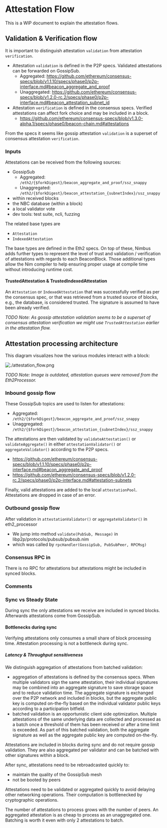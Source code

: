 # Attestation Flow

This is a WIP document to explain the attestation flows.

## Validation & Verification flow

It is important to distinguish attestation `validation` from attestation `verification`.
- Attestation `validation` is defined in the P2P specs. Validated attestations can be forwarded on GossipSub.
  - Aggregated: https://github.com/ethereum/consensus-specs/blob/v1.1.10/specs/phase0/p2p-interface.md#beacon_aggregate_and_proof
  - Unaggregated: https://github.com/ethereum/consensus-specs/blob/v1.2.0-rc.2/specs/phase0/p2p-interface.md#beacon_attestation_subnet_id
- Attestation `verification` is defined in the consensus specs. Verified attestations can affect fork choice and may be included in a block.
  - https://github.com/ethereum/consensus-specs/blob/v1.3.0-alpha.1/specs/phase0/beacon-chain.md#attestations

From the specs it seems like gossip attestation `validation` is a superset of consensus attestation `verification`.

### Inputs

Attestations can be received from the following sources:
- GossipSub
  - Aggregated: `/eth2/{$forkDigest}/beacon_aggregate_and_proof/ssz_snappy`
  - Unaggregated: `/eth2/{$forkDigest}/beacon_attestation_{subnetIndex}/ssz_snappy`
- within received blocks
- the NBC database (within a block)
- a local validator vote
- dev tools: test suite, ncli, fuzzing

The related base types are
- `Attestation`
- `IndexedAttestation`

The base types are defined in the Eth2 specs. On top of these, Nimbus adds further types to represent the level of trust and validation / verification of attestations with regards to each BeaconBlock. Those additional types allow the Nim compiler to help ensuring proper usage at compile time without introducing runtime cost.

#### TrustedAttestation & TrustedIndexedAttestation

An `Attestation` or `IndexedAttestation` that was successfully verified as per the consensus spec, or that was retrieved from a trusted source of blocks, e.g., the database, is considered trusted. The signature is assumed to have been already verified.

_TODO Note: As gossip attestation validation seems to be a superset of consensus attestation verification we might use `TrustedAttestation` earlier in the attestation flow._

## Attestation processing architecture

This diagram visualizes how the various modules interact with a block:

![./attestation_flow.png](./attestation_flow.png)

_TODO Note: Image is outdated, attestation queues were removed from the Eth2Processor._

### Inbound gossip flow

These GossipSub topics are used to listen for attestations:
- Aggregated: `/eth2/{$forkDigest}/beacon_aggregate_and_proof/ssz_snappy`
- Unaggregated: `/eth2/{$forkDigest}/beacon_attestation_{subnetIndex}/ssz_snappy`

The attestations are then validated by `validateAttestation()` or `validateAggregate()` in either `attestationValidator()` or `aggregateValidator()` according to the P2P specs.
- https://github.com/ethereum/consensus-specs/blob/v1.1.10/specs/phase0/p2p-interface.md#beacon_aggregate_and_proof
- https://github.com/ethereum/consensus-specs/blob/v1.2.0-rc.2/specs/phase0/p2p-interface.md#attestation-subnets

Finally, valid attestations are added to the local `attestationPool`.
Attestations are dropped in case of an error.

### Outbound gossip flow

After validation in `attestationValidator()` or `aggregateValidator()` in eth2_processor
- We jump into method `validate(PubSub, Message)` in libp2p/protocols/pubsub/pubsub.nim
- which was called by `rpcHandler(GossipSub, PubSubPeer, RPCMsg)`

### Consensus RPC in

There is no RPC for attestations but attestations might be included in synced blocks.
### Comments

### Sync vs Steady State

During sync the only attestations we receive are included in synced blocks.
Afterwards attestations come from GossipSub.

#### Bottlenecks during sync

Verifying attestations only consumes a small share of block processing time. Attestation processing is not a bottleneck during sync.

##### Latency & Throughput sensitiveness

We distinguish aggregation of attestations from batched validation:
- aggregation of attestations is defined by the consensus specs. When multiple validators sign the same attestation, their individual signatures may be combined into an aggregate signature to save storage space and to reduce validation time. The aggregate signature is exchanged over the P2P network and included in blocks, but the aggregate public key is computed on-the-fly based on the individual validator public keys according to a participation bitfield.
- batched validation is an opportunistic client side optimization. Multiple attestations of the same underlying data are collected and processed as a batch once a threshold of them has been received or after a time limit is exceeded. As part of this batched validation, both the aggregate signature as well as the aggregate public key are computed on-the-fly.

Attestations are included in blocks during sync and do not require gossip validation.
They are also aggregated per validator and can be batched with other signatures within a block.

After sync, attestations need to be rebroadcasted quickly to:
- maintain the quality of the GossipSub mesh
- not be booted by peers

Attestations need to be validated or aggregated quickly to avoid delaying other networking operations. Their computation is bottlenecked by cryptographic operations.

The number of attestations to process grows with the number of peers. An aggregated attestation is as cheap to process as an unaggregated one. Batching is worth it even with only 2 attestations to batch.
